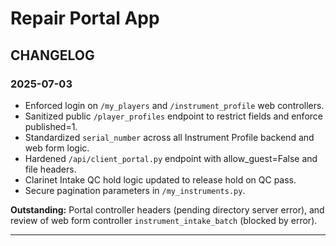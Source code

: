 # Repair Portal App

## CHANGELOG

### 2025-07-03
- Enforced login on `/my_players` and `/instrument_profile` web controllers.
- Sanitized public `/player_profiles` endpoint to restrict fields and enforce published=1.
- Standardized `serial_number` across all Instrument Profile backend and web form logic.
- Hardened `/api/client_portal.py` endpoint with allow_guest=False and file headers.
- Clarinet Intake QC hold logic updated to release hold on QC pass.
- Secure pagination parameters in `/my_instruments.py`.

**Outstanding:** Portal controller headers (pending directory server error), and review of web form controller `instrument_intake_batch` (blocked by error).

---
